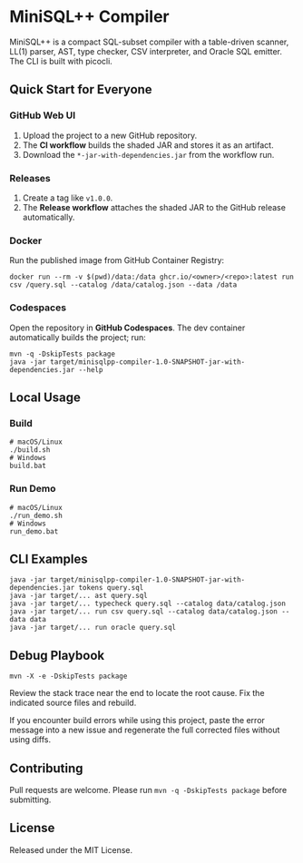 # MiniSQL++ Compiler

MiniSQL++ is a compact SQL-subset compiler with a table-driven scanner, LL(1) parser, AST, type checker, CSV interpreter, and Oracle SQL emitter. The CLI is built with picocli.

## Quick Start for Everyone

### GitHub Web UI
1. Upload the project to a new GitHub repository.
2. The **CI workflow** builds the shaded JAR and stores it as an artifact.
3. Download the `*-jar-with-dependencies.jar` from the workflow run.

### Releases
1. Create a tag like `v1.0.0`.
2. The **Release workflow** attaches the shaded JAR to the GitHub release automatically.

### Docker
Run the published image from GitHub Container Registry:

```
docker run --rm -v $(pwd)/data:/data ghcr.io/<owner>/<repo>:latest run csv /query.sql --catalog /data/catalog.json --data /data
```

### Codespaces
Open the repository in **GitHub Codespaces**. The dev container automatically builds the project; run:

```
mvn -q -DskipTests package
java -jar target/minisqlpp-compiler-1.0-SNAPSHOT-jar-with-dependencies.jar --help
```

## Local Usage

### Build
```
# macOS/Linux
./build.sh
# Windows
build.bat
```

### Run Demo
```
# macOS/Linux
./run_demo.sh
# Windows
run_demo.bat
```

## CLI Examples
```
java -jar target/minisqlpp-compiler-1.0-SNAPSHOT-jar-with-dependencies.jar tokens query.sql
java -jar target/... ast query.sql
java -jar target/... typecheck query.sql --catalog data/catalog.json
java -jar target/... run csv query.sql --catalog data/catalog.json --data data
java -jar target/... run oracle query.sql
```

## Debug Playbook
```
mvn -X -e -DskipTests package
```
Review the stack trace near the end to locate the root cause. Fix the indicated source files and rebuild.

If you encounter build errors while using this project, paste the error message into a new issue and regenerate the full corrected files without using diffs.

## Contributing
Pull requests are welcome. Please run `mvn -q -DskipTests package` before submitting.

## License
Released under the MIT License.
